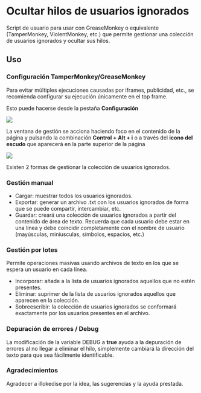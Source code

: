 # Ocultar hilos de usuarios ignorados
Script de usuario para usar con GreaseMonkey o equivalente (TamperMonkey, ViolentMonkey, etc.) que permite gestionar una colección de usuarios ignorados y ocultar sus hilos.

## Uso
### Configuración TamperMonkey/GreaseMonkey
Para evitar múltiples ejecuciones causadas por iframes, publicidad, etc., se recomienda configurar su ejecución únicamente en el top frame. 

Esto puede hacerse desde la pestaña **Configuración**

<img src="https://i.imgur.com/cfM3zwJ.png">

La ventana de gestión se acciona haciendo foco en el contenido de la página y pulsando la combinación **Control + Alt + i** o a través del **icono del escudo** que aparecerá en la parte superior de la página

<img src="https://i.imgur.com/wr8oX2L.png">


Existen 2 formas de gestionar la colección de usuarios ignorados.

### Gestión manual
- Cargar: muestrar todos los usuarios ignorados.
- Exportar: generar un archivo .txt con los usuarios ignorados de forma que se puede compartir, intercambiar, etc.
- Guardar: creará una colección de usuarios ignorados a partir del contenido de área de texto. Recuerda que cada usuario debe estar en una línea y debe coincidir completamente con el nombre de usuario (mayúsculas, miníusculas, símbolos, espacios, etc.)

### Gestión por lotes
Permite operaciones masivas usando archivos de texto en los que se espera un usuario en cada línea.
- Incorporar: añade a la lista de usuarios ignorados aquellos que no estén presentes.
- Eliminar: suprimer de la lista de usuarios ignorados aquellos que aparecen en la colección.
- Sobreescribir: la colección de usuarios ignorados se conformará exactamente por los usuarios presentes en el archivo.

### Depuración de errores / Debug
La modificación de la variable DEBUG a **true** ayuda a la depuración de errores al no llegar a eliminar el hilo, simplemente cambiará la dirección del texto para que sea fácilmente identificable. 

### Agradecimientos
Agradecer a illokedise por la idea, las sugerencias y la ayuda prestada.
